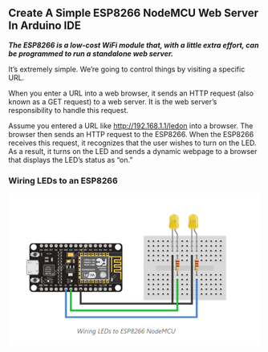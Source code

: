 ## Create A Simple ESP8266 NodeMCU Web Server In Arduino IDE

***The ESP8266 is a low-cost WiFi module that, with a little extra effort, can be programmed to run a standalone web server.***

It’s extremely simple. We’re going to control things by visiting a specific URL.

When you enter a URL into a web browser, it sends an HTTP request (also known as a GET request) to a web server. It is the web server’s responsibility to handle this request.

Assume you entered a URL like http://192.168.1.1/ledon into a browser. The browser then sends an HTTP request to the ESP8266. When the ESP8266 receives this request, it recognizes that the user wishes to turn on the LED. As a result, it turns on the LED and sends a dynamic webpage to a browser that displays the LED’s status as “on.” 

### Wiring LEDs to an ESP8266

![image](Capture1.PNG)

